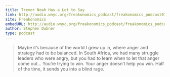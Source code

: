 ```yaml
---
title: Trevor Noah Has a Lot to Say
link: http://audio.wnyc.org/freakonomics_podcast/freakonomics_podcast011117.mp3
site: Freakonomics
embedURL: http://audio.wnyc.org/freakonomics_podcast/freakonomics_podcast011117.mp3
author: Stephen Dubner
type: podcast
---
```


> Maybe it’s because of the world I grew up in, where anger and strategy had to be balanced. In
> South Africa, we had many struggle leaders who were angry, but you had to learn when to let that
> anger come out… You’re trying to win. Your anger doesn’t help you win. Half of the time, it sends
> you into a blind rage.
